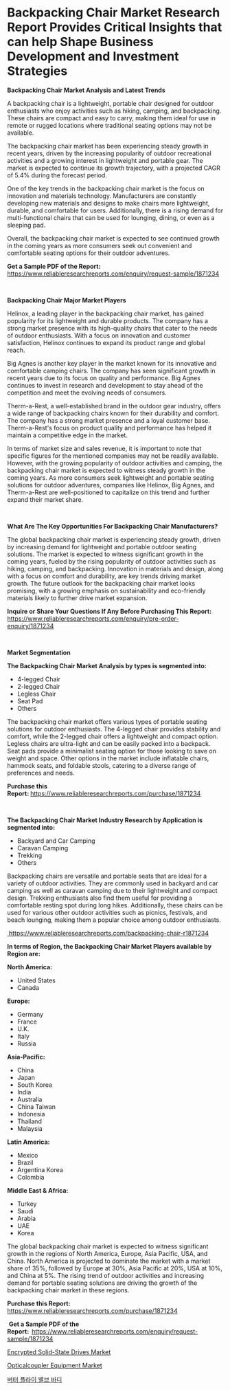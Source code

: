 <p><h1>Backpacking Chair Market Research Report Provides Critical Insights that can help Shape Business Development and Investment Strategies</h1></p><p><strong>Backpacking Chair Market Analysis and Latest Trends</strong></p>
<p><p>A backpacking chair is a lightweight, portable chair designed for outdoor enthusiasts who enjoy activities such as hiking, camping, and backpacking. These chairs are compact and easy to carry, making them ideal for use in remote or rugged locations where traditional seating options may not be available.</p><p>The backpacking chair market has been experiencing steady growth in recent years, driven by the increasing popularity of outdoor recreational activities and a growing interest in lightweight and portable gear. The market is expected to continue its growth trajectory, with a projected CAGR of 5.4% during the forecast period.</p><p>One of the key trends in the backpacking chair market is the focus on innovation and materials technology. Manufacturers are constantly developing new materials and designs to make chairs more lightweight, durable, and comfortable for users. Additionally, there is a rising demand for multi-functional chairs that can be used for lounging, dining, or even as a sleeping pad.</p><p>Overall, the backpacking chair market is expected to see continued growth in the coming years as more consumers seek out convenient and comfortable seating options for their outdoor adventures.</p></p>
<p><strong>Get a Sample PDF of the Report:&nbsp;</strong> <a href="https://www.reliableresearchreports.com/enquiry/request-sample/1871234">https://www.reliableresearchreports.com/enquiry/request-sample/1871234</a></p>
<p>&nbsp;</p>
<p><strong>Backpacking Chair Major Market Players</strong></p>
<p><p>Helinox, a leading player in the backpacking chair market, has gained popularity for its lightweight and durable products. The company has a strong market presence with its high-quality chairs that cater to the needs of outdoor enthusiasts. With a focus on innovation and customer satisfaction, Helinox continues to expand its product range and global reach.</p><p>Big Agnes is another key player in the market known for its innovative and comfortable camping chairs. The company has seen significant growth in recent years due to its focus on quality and performance. Big Agnes continues to invest in research and development to stay ahead of the competition and meet the evolving needs of consumers.</p><p>Therm-a-Rest, a well-established brand in the outdoor gear industry, offers a wide range of backpacking chairs known for their durability and comfort. The company has a strong market presence and a loyal customer base. Therm-a-Rest's focus on product quality and performance has helped it maintain a competitive edge in the market.</p><p>In terms of market size and sales revenue, it is important to note that specific figures for the mentioned companies may not be readily available. However, with the growing popularity of outdoor activities and camping, the backpacking chair market is expected to witness steady growth in the coming years. As more consumers seek lightweight and portable seating solutions for outdoor adventures, companies like Helinox, Big Agnes, and Therm-a-Rest are well-positioned to capitalize on this trend and further expand their market share.</p></p>
<p>&nbsp;</p>
<p><strong>What Are The Key Opportunities For Backpacking Chair Manufacturers?</strong></p>
<p><p>The global backpacking chair market is experiencing steady growth, driven by increasing demand for lightweight and portable outdoor seating solutions. The market is expected to witness significant growth in the coming years, fueled by the rising popularity of outdoor activities such as hiking, camping, and backpacking. Innovation in materials and design, along with a focus on comfort and durability, are key trends driving market growth. The future outlook for the backpacking chair market looks promising, with a growing emphasis on sustainability and eco-friendly materials likely to further drive market expansion.</p></p>
<p><strong>Inquire or Share Your Questions If Any Before Purchasing This Report:</strong> <a href="https://www.reliableresearchreports.com/enquiry/pre-order-enquiry/1871234">https://www.reliableresearchreports.com/enquiry/pre-order-enquiry/1871234</a></p>
<p>&nbsp;</p>
<p><strong>Market Segmentation</strong></p>
<p><strong>The Backpacking Chair Market Analysis by types is segmented into:</strong></p>
<p><ul><li>4-legged Chair</li><li>2-legged Chair</li><li>Legless Chair</li><li>Seat Pad</li><li>Others</li></ul></p>
<p><p>The backpacking chair market offers various types of portable seating solutions for outdoor enthusiasts. The 4-legged chair provides stability and comfort, while the 2-legged chair offers a lightweight and compact option. Legless chairs are ultra-light and can be easily packed into a backpack. Seat pads provide a minimalist seating option for those looking to save on weight and space. Other options in the market include inflatable chairs, hammock seats, and foldable stools, catering to a diverse range of preferences and needs.</p></p>
<p><strong>Purchase this Report:&nbsp;</strong><a href="https://www.reliableresearchreports.com/purchase/1871234">https://www.reliableresearchreports.com/purchase/1871234</a></p>
<p>&nbsp;</p>
<p><strong>The Backpacking Chair Market Industry Research by Application is segmented into:</strong></p>
<p><ul><li>Backyard and Car Camping</li><li>Caravan Camping</li><li>Trekking</li><li>Others</li></ul></p>
<p><p>Backpacking chairs are versatile and portable seats that are ideal for a variety of outdoor activities. They are commonly used in backyard and car camping as well as caravan camping due to their lightweight and compact design. Trekking enthusiasts also find them useful for providing a comfortable resting spot during long hikes. Additionally, these chairs can be used for various other outdoor activities such as picnics, festivals, and beach lounging, making them a popular choice among outdoor enthusiasts.</p></p>
<p><a href="https://www.reliableresearchreports.com/backpacking-chair-r1871234">&nbsp;https://www.reliableresearchreports.com/backpacking-chair-r1871234</a></p>
<p><strong>In terms of Region, the Backpacking Chair Market Players available by Region are:</strong></p>
<p>
    <p> <strong> North America: </strong>
        <ul>
            <li>United States</li>
            <li>Canada</li>
        </ul>
        </p> 
    <p> <strong> Europe: </strong>
        <ul>
            <li>Germany</li>
            <li>France</li>
            <li>U.K.</li>
            <li>Italy</li>
            <li>Russia</li>
        </ul>
        </p> 
    <p> <strong> Asia-Pacific: </strong>
        <ul>
            <li>China</li>
            <li>Japan</li>
            <li>South Korea</li>
            <li>India</li>
            <li>Australia</li>
            <li>China Taiwan</li>
            <li>Indonesia</li>
            <li>Thailand</li>
            <li>Malaysia</li>
        </ul>
        </p> 
    <p> <strong> Latin America: </strong>
        <ul>
            <li>Mexico</li>
            <li>Brazil</li>
            <li>Argentina Korea</li>
            <li>Colombia</li>
        </ul>
        </p> 
    <p> <strong> Middle East & Africa: </strong>
        <ul>
            <li>Turkey</li>
            <li>Saudi</li>
            <li>Arabia</li>
            <li>UAE</li>
            <li>Korea</li>
        </ul>
    </p>
    </p>
<p><p>The global backpacking chair market is expected to witness significant growth in the regions of North America, Europe, Asia Pacific, USA, and China. North America is projected to dominate the market with a market share of 35%, followed by Europe at 30%, Asia Pacific at 20%, USA at 10%, and China at 5%. The rising trend of outdoor activities and increasing demand for portable seating solutions are driving the growth of the backpacking chair market in these regions.</p></p>
<p><strong>Purchase this Report: </strong><a href="https://www.reliableresearchreports.com/purchase/1871234">https://www.reliableresearchreports.com/purchase/1871234</a></p>
<p>&nbsp;<strong>Get a Sample PDF of the Report:&nbsp;&nbsp;</strong><a href="https://www.reliableresearchreports.com/enquiry/request-sample/1871234">https://www.reliableresearchreports.com/enquiry/request-sample/1871234</a></p>
<p><strong></strong></p>
<p><p><a href="https://medium.com/@richard_ellings/exploring-encrypted-solid-state-drives-market-dynamics-global-trends-and-future-growth-prospects-3f2e7cd2d329">Encrypted Solid-State Drives Market</a></p><p><a href="https://medium.com/@tankuser238_5568/opticalcoupler-equipment-market-size-is-growing-at-cagr-of-4-3-f905b06dc0e4">Opticalcoupler Equipment Market</a></p><p><a href="https://github.com/njolsky1/Market-Research-Report-List-2/blob/main/710705139675.md">버터 플라이 밸브 바디</a></p></p>